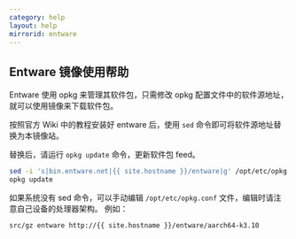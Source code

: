 ```yaml
---
category: help
layout: help
mirrorid: entware
---
```


## Entware 镜像使用帮助

Entware 使用 opkg 来管理其软件包，只需修改 opkg 配置文件中的软件源地址，就可以使用镜像来下载软件包。

按照官方 Wiki 中的教程安装好 entware 后，使用 `sed` 命令即可将软件源地址替换为本镜像站。

替换后，请运行 `opkg update` 命令，更新软件包 feed。

```bash
sed -i 's|bin.entware.net|{{ site.hostname }}/entware|g' /opt/etc/opkg.conf
opkg update
```

如果系统没有 sed 命令，可以手动编辑 `/opt/etc/opkg.conf` 文件，编辑时请注意自己设备的处理器架构。
例如：

```
src/gz entware http://{{ site.hostname }}/entware/aarch64-k3.10
```
